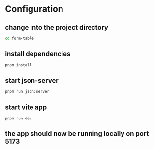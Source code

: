# Configuration

## change into the project directory

```bash
cd form-table
```

## install dependencies

```bash
pnpm install
```

## start json-server

```bash
pnpm run json:server
```

## start vite app

```bash
pnpm run dev
```

## the app should now be running locally on port 5173
